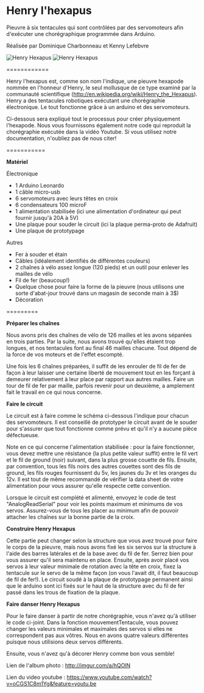 <b>Henry l'hexapus</b>
============

Pieuvre à six tentacules qui sont contrôlées par des servomoteurs afin d'exécuter une chorégraphique programmée dans Arduino.

Réalisée par Dominique Charbonneau et Kenny Lefebvre

<img src="http://i.imgur.com/CIgiBkb.jpg" title="Henry Hexapus" />
<img src="http://i.imgur.com/anDmYbi.jpg" title="Henry Hexapus" />

============

Henry l'hexapus est, comme son nom l'indique, une pieuvre hexapode nommée en l'honneur d'Henry, le seul mollusque de ce type examiné par la communauté scientifique (<a href="http://en.wikipedia.org/wiki/Henry_the_Hexapus">http://en.wikipedia.org/wiki/Henry_the_Hexapus</a>). Henry a des tentacules robotiques exécutant une chorégraphie électronique.  Le tout fonctionne grâce à un arduino et des servomoteurs.

Ci-dessous sera expliqué tout le processus pour créer physiquement l'hexapode. Nous vous fournissons également notre code qui reproduit la chorégraphie exécutée dans la vidéo Youtube. Si vous utilisez notre documentation, n'oubliez pas de nous citer!

===========

<b>Matériel</b>

Électronique
- 1 Arduino Leonardo
- 1 câble micro-usb
- 6 servomoteurs avec leurs têtes en croix
- 6 condensateurs 100 microF
- 1 alimentation stabilisée (ici une alimentation d'ordinateur qui peut fournir jusqu'à 20A à 5V)
- Une plaque pour souder le circuit (ici la plaque perma-proto de Adafruit)
- Une plaque de prototypage

Autres
- Fer à souder et étain
- Câbles (idéalement identifiés de différentes couleurs)
- 2 chaînes à vélo assez longue (120 pieds) et un outil pour enlever les mailles de vélo
- Fil de fer (beaucoup!)
- Quelque chose pour faire la forme de la pieuvre (nous utilisons une sorte d'abat-jour trouvé dans un magasin de seconde main à 3$)
- Décoration

=========

<b> Préparer les chaînes </b>

Nous avons pris des chaînes de vélo de 126 mailles et les avons séparées en trois parties. Par la suite, nous avons trouvé qu'elles étaient trop longues, et nos tentacules font au final 46 mailles chacune. Tout dépend de la force de vos moteurs et de l'effet escompté.

Une fois les 6 chaînes préparées, il suffit de les enrouler de fil de fer de façon à leur laisser une certaine liberté de mouvement tout en les forçant à demeurer relativement à leur place par rapport aux autres mailles. Faire un tour de fil de fer par maille, parfois revenir pour un deuxième, a amplement fait le travail en ce qui nous concerne.

<b> Faire le circuit </b>

Le circuit est à faire comme le schéma ci-dessous l'indique pour chacun des servomoteurs. Il est conseillé de prototyper le circuit avant de le souder pour s'assurer que tout fonctionne comme prévu et qu'il n'y a aucune pièce défectueuse.

Note en ce qui concerne l'alimentation stabilisée : pour la faire fonctionner, vous devez mettre une résistance (la plus petite valeur suffit) entre le fil vert et le fil de ground (noir) suivant, dans la plus grosse couette de fils. Ensuite, par convention, tous les fils noirs des autres couettes sont des fils de ground, les fils rouges fournissent du 5v, les jaunes du 3v et les oranges du 12v. Il est tout de même recommandé de vérifier la data sheet de votre alimentation pour vous assurer qu'elle respecte cette convention.

Lorsque le circuit est complété et alimenté, envoyez le code de test "AnalogReadSerial" pour voir les points maximum et minimums de vos servos. Assurez-vous de tous les placer au minimum afin de pouvoir attacher les chaînes sur la bonne partie de la croix.

<b> Construire Henry Hexapus </b>

Cette partie peut changer selon la structure que vous avez trouvé pour faire le corps de la pieuvre, mais nous avons fixé les six servos sur la structure à l'aide des barres latérales et de la base avec du fil de fer. Serrez bien pour vous assurer qu'il sera maintenu en place. Ensuite, après avoir placé vos servos à leur valeur minimale de rotation avec la tête en croix, fixez la tentacule sur le servo de la même façon (on vous l'avait dit, il faut beaucoup de fil de fer!). Le circuit soudé à la plaque de prototypage permanent ainsi que le arduino sont ici fixés sur le haut de la structure avec du fil de fer passé dans les trous de fixation de la plaque. 

<b> Faire danser Henry Hexapus </b>

Pour le faire danser à partir de notre chorégraphie, vous n'avez qu'à utiliser le code ci-joint. Dans la fonction mouvementTentacule, vous pouvez changer les valeurs minimales et maximales des servos si elles ne correspondent pas aux vôtres. Nous en avons quatre valeurs différentes puisque nous utilisions deux servos différents.

Ensuite, vous n'avez qu'à décorer Henry comme bon vous semble!

Lien de l'album photo : http://imgur.com/a/hQOlN

Lien du video youtube : https://www.youtube.com/watch?v=oCGS1C8m1Yg&feature=youtu.be
